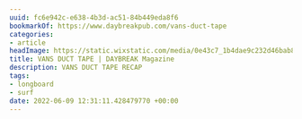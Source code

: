 ```yaml
---
uuid: fc6e942c-e638-4b3d-ac51-84b449eda8f6
bookmarkOf: https://www.daybreakpub.com/vans-duct-tape
categories:
- article
headImage: https://static.wixstatic.com/media/0e43c7_1b4dae9c232d46bab83ea8c6498aa9af~mv2.jpg/v1/fill/w_2500,h_3747,al_c/0e43c7_1b4dae9c232d46bab83ea8c6498aa9af~mv2.jpg
title: VANS DUCT TAPE | DAYBREAK Magazine
description: VANS DUCT TAPE RECAP
tags:
- longboard
- surf
date: 2022-06-09 12:31:11.428479770 +00:00
---
```


